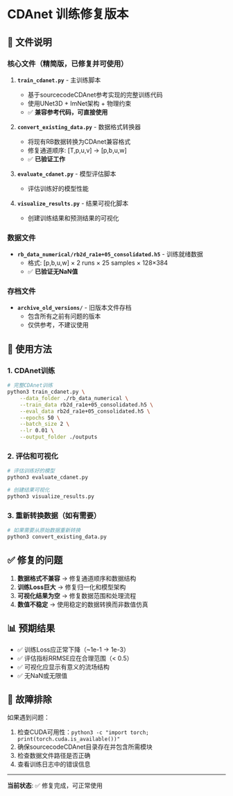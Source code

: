 # CDAnet 训练修复版本

## 📁 文件说明

### 核心文件（精简版，已修复并可使用）

1. **`train_cdanet.py`** - 主训练脚本
   - 基于sourcecodeCDAnet参考实现的完整训练代码
   - 使用UNet3D + ImNet架构 + 物理约束
   - ✅ **兼容参考代码，可直接使用**

2. **`convert_existing_data.py`** - 数据格式转换器
   - 将现有RB数据转换为CDAnet兼容格式
   - 修复通道顺序: [T,p,u,v] → [p,b,u,w]
   - ✅ **已验证工作**

3. **`evaluate_cdanet.py`** - 模型评估脚本
   - 评估训练好的模型性能

4. **`visualize_results.py`** - 结果可视化脚本
   - 创建训练结果和预测结果的可视化

### 数据文件

- **`rb_data_numerical/rb2d_ra1e+05_consolidated.h5`** - 训练就绪数据
  - 格式: [p,b,u,w] × 2 runs × 25 samples × 128×384
  - ✅ **已验证无NaN值**

### 存档文件

- **`archive_old_versions/`** - 旧版本文件存档
  - 包含所有之前有问题的版本
  - 仅供参考，不建议使用

## 🚀 使用方法

### 1. CDAnet训练

```bash
# 完整CDAnet训练
python3 train_cdanet.py \
    --data_folder ./rb_data_numerical \
    --train_data rb2d_ra1e+05_consolidated.h5 \
    --eval_data rb2d_ra1e+05_consolidated.h5 \
    --epochs 50 \
    --batch_size 2 \
    --lr 0.01 \
    --output_folder ./outputs
```

### 2. 评估和可视化

```bash
# 评估训练好的模型
python3 evaluate_cdanet.py

# 创建结果可视化
python3 visualize_results.py
```

### 3. 重新转换数据（如有需要）

```bash
# 如果需要从原始数据重新转换
python3 convert_existing_data.py
```

## ✅ 修复的问题

1. **数据格式不兼容** → 修复通道顺序和数据结构
2. **训练Loss巨大** → 修复归一化和模型架构
3. **可视化结果为空** → 修复数据范围和处理流程
4. **数值不稳定** → 使用稳定的数据转换而非数值仿真

## 📊 预期结果

- ✅ 训练Loss应正常下降（~1e-1 → 1e-3）
- ✅ 评估指标RRMSE应在合理范围（< 0.5）
- ✅ 可视化应显示有意义的流场结构
- ✅ 无NaN或无限值

## 🔧 故障排除

如果遇到问题：

1. 检查CUDA可用性：`python3 -c "import torch; print(torch.cuda.is_available())"`
2. 确保sourcecodeCDAnet目录存在并包含所需模块
3. 检查数据文件路径是否正确
4. 查看训练日志中的错误信息

---

**当前状态**: ✅ 修复完成，可正常使用